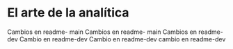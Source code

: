 # El arte de la analítica
Cambios en readme- main
Cambios en readme- main
Cambios en readme- dev
Cambio en readme-dev
Cambio en readme-dev
cambio en readme-dev
